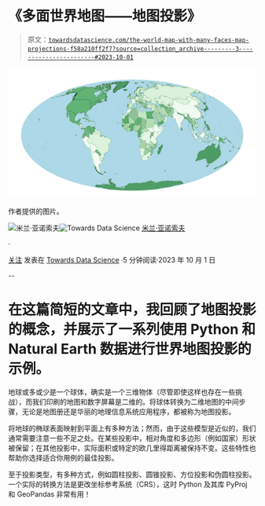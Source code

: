 # 《多面世界地图——地图投影》

> 原文：[`towardsdatascience.com/the-world-map-with-many-faces-map-projections-f58a210ff2f7?source=collection_archive---------3-----------------------#2023-10-01`](https://towardsdatascience.com/the-world-map-with-many-faces-map-projections-f58a210ff2f7?source=collection_archive---------3-----------------------#2023-10-01)

![](img/89cd72ef5256e73a309da79c2d5c2a6b.png)

作者提供的图片。

[](https://medium.com/@janosovm?source=post_page-----f58a210ff2f7--------------------------------)![米兰·亚诺索夫](https://medium.com/@janosovm?source=post_page-----f58a210ff2f7--------------------------------)[](https://towardsdatascience.com/?source=post_page-----f58a210ff2f7--------------------------------)![Towards Data Science](https://towardsdatascience.com/?source=post_page-----f58a210ff2f7--------------------------------) [米兰·亚诺索夫](https://medium.com/@janosovm?source=post_page-----f58a210ff2f7--------------------------------)

·

[关注](https://medium.com/m/signin?actionUrl=https%3A%2F%2Fmedium.com%2F_%2Fsubscribe%2Fuser%2F838408aa2ad4&operation=register&redirect=https%3A%2F%2Ftowardsdatascience.com%2Fthe-world-map-with-many-faces-map-projections-f58a210ff2f7&user=Milan+Janosov&userId=838408aa2ad4&source=post_page-838408aa2ad4----f58a210ff2f7---------------------post_header-----------) 发表在 [Towards Data Science](https://towardsdatascience.com/?source=post_page-----f58a210ff2f7--------------------------------) ·5 分钟阅读·2023 年 10 月 1 日[](https://medium.com/m/signin?actionUrl=https%3A%2F%2Fmedium.com%2F_%2Fvote%2Ftowards-data-science%2Ff58a210ff2f7&operation=register&redirect=https%3A%2F%2Ftowardsdatascience.com%2Fthe-world-map-with-many-faces-map-projections-f58a210ff2f7&user=Milan+Janosov&userId=838408aa2ad4&source=-----f58a210ff2f7---------------------clap_footer-----------)

--

[](https://medium.com/m/signin?actionUrl=https%3A%2F%2Fmedium.com%2F_%2Fbookmark%2Fp%2Ff58a210ff2f7&operation=register&redirect=https%3A%2F%2Ftowardsdatascience.com%2Fthe-world-map-with-many-faces-map-projections-f58a210ff2f7&source=-----f58a210ff2f7---------------------bookmark_footer-----------)

# 在这篇简短的文章中，我回顾了地图投影的概念，并展示了一系列使用 Python 和 Natural Earth 数据进行世界地图投影的示例。

地球或多或少是一个球体，确实是一个三维物体（尽管即使这样也存在一些挑战），而我们印刷的地图和数字屏幕是二维的。将球体转换为二维地图的中间步骤，无论是地图册还是华丽的地理信息系统应用程序，都被称为地图投影。

将地球的椭球表面映射到平面上有多种方法；然而，由于这些模型是近似的，我们通常需要注意一些不足之处。在某些投影中，相对角度和多边形（例如国家）形状被保留；在其他投影中，实际面积或特定的欧几里得距离被保持不变。这些特性也帮助你选择适合你用例的最佳投影。

至于投影类型，有多种方式，例如圆柱投影、圆锥投影、方位投影和伪圆柱投影。一个实际的转换方法是更改坐标参考系统（CRS），这时 Python 及其库 PyProj 和 GeoPandas 非常有用！
